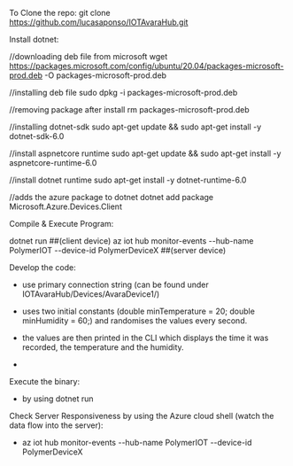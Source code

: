 To Clone the repo:
git clone https://github.com/lucasaponso/IOTAvaraHub.git


Install dotnet:

//downloading deb file from microsoft
wget https://packages.microsoft.com/config/ubuntu/20.04/packages-microsoft-prod.deb -O packages-microsoft-prod.deb

//installing deb file
sudo dpkg -i packages-microsoft-prod.deb

//removing package after install
rm packages-microsoft-prod.deb

//installing dotnet-sdk
sudo apt-get update && sudo apt-get install -y dotnet-sdk-6.0

//install aspnetcore runtime
sudo apt-get update && sudo apt-get install -y aspnetcore-runtime-6.0
    
//install dotnet runtime
sudo apt-get install -y dotnet-runtime-6.0

//adds the azure package to dotnet
dotnet add package Microsoft.Azure.Devices.Client



Compile & Execute Program:

dotnet run ##(client device)
az iot hub monitor-events --hub-name PolymerIOT --device-id PolymerDeviceX ##(server device)








Develop the code:
- use primary connection string (can be found under IOTAvaraHub/Devices/AvaraDevice1/)
- uses two initial constants (double minTemperature = 20;
     double minHumidity = 60;) and randomises the values every second.
     
- the values are then printed in the CLI which displays the time it was recorded, the temperature and the humidity. 
- 

Execute the binary:
- by using dotnet run


Check Server Responsiveness by using the Azure cloud shell (watch the data flow into the server):
- az iot hub monitor-events --hub-name PolymerIOT --device-id PolymerDeviceX
